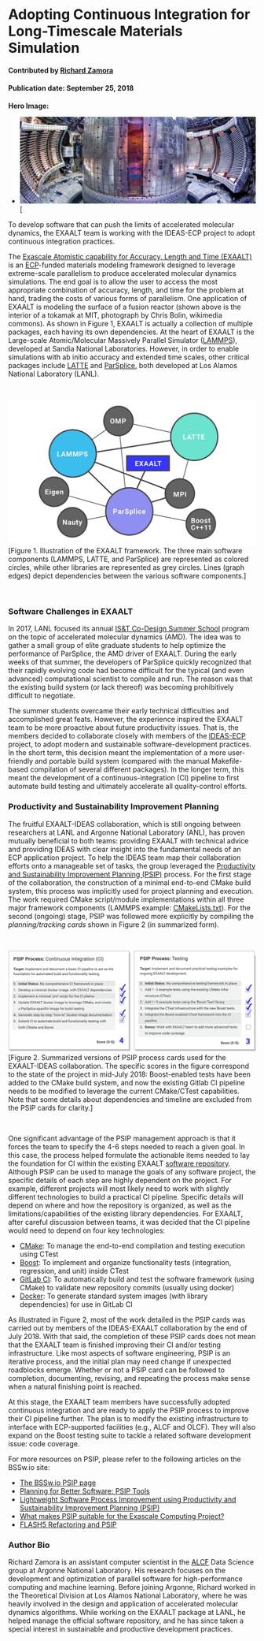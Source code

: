 # Adopting Continuous Integration for Long-Timescale Materials Simulation

#### Contributed by [Richard Zamora](https://github.com/rjzamora "Rick Zamora's Github.io Profile")

#### Publication date: September 25, 2018

**Hero Image:**
 
- <img src='../../images/Blog_0918_Alcator_C-Mod_Fisheye_1176_432.png' />[

To develop software that can push the limits of accelerated molecular dynamics, the EXAALT team is working with the IDEAS-ECP project to adopt continuous integration practices.

The [Exascale Atomistic capability for Accuracy, Length and Time (EXAALT)](https://www.exascaleproject.org/research-project/exaalt/) is an [ECP](https://www.exascaleproject.org)-funded materials modeling framework designed to leverage extreme-scale parallelism to produce accelerated molecular dynamics simulations.  The end goal is to allow the user to access the most appropriate combination of accuracy, length, and time for the problem at hand, trading the costs of various forms of parallelism.  One application of EXAALT is modeling the surface of a fusion reactor (shown above is the interior of a tokamak at MIT, photograph by Chris Bolin, wikimedia commons).  As shown in Figure 1, EXAALT is actually a collection of multiple packages, each having its own dependencies. At the heart of EXAALT is the Large-scale Atomic/Molecular Massively Parallel Simulator ([LAMMPS](https://lammps.sandia.gov/)), developed at Sandia National Laboratories. However, in order to enable simulations with ab initio accuracy and extended time scales, other critical packages include [LATTE](https://github.com/lanl/LATTE) and [ParSplice](https://gitlab.com/exaalt/parsplice), both developed at Los Alamos National Laboratory (LANL).

<br>

<!--- Image to illustrate the complexity of EXAALT --->
<img src='../../images/Blog_0918_EXAALTfwork_1250_729.png' class='page' />[Figure 1. Illustration of the EXAALT framework. The three main software components (LAMMPS, LATTE, and ParSplice) are represented as colored circles, while other libraries are represented as grey circles. Lines (graph edges) depict dependencies between the various software components.]

<br>

### Software Challenges in EXAALT
In 2017, LANL focused its annual [IS&T Co-Design Summer School](http://lanl.github.io/cdss/history.html) program on the topic of accelerated molecular dynamics (AMD).  The idea was to gather a small group of elite graduate students to help optimize the performance of ParSplice, the AMD driver of EXAALT.  During the early weeks of that summer, the developers of ParSplice quickly recognized that their rapidly evolving code had become difficult for the typical (and even advanced) computational scientist to compile and run.  The reason was that the existing build system (or lack thereof) was becoming prohibitively difficult to negotiate.

The summer students overcame their early technical difficulties and accomplished great feats.  However, the experience inspired the EXAALT team to be more proactive about future productivity issues.  That is, the members decided to collaborate closely with members of the [IDEAS-ECP](https://ideas-productivity.org/activities/ideas-ecp/) project, to adopt modern and sustainable software-development practices.  In the short term, this decision meant the implementation of a more user-friendly and portable build system (compared with the manual Makefile-based compilation of several different packages). In the longer term, this meant the development of a continuous-integration (CI) pipeline to first automate build testing and ultimately accelerate all quality-control efforts.  

### Productivity and Sustainability Improvement Planning

The fruitful EXAALT-IDEAS collaboration, which is still ongoing between researchers at LANL and Argonne National Laboratory (ANL), has proven mutually beneficial to both teams: providing EXAALT with technical advice and providing IDEAS with clear insight into the fundamental needs of an ECP application project. To help the IDEAS team map their collaboration efforts onto a manageable set of tasks, the group leveraged the [Productivity and Sustainability Improvement Planning (PSIP)](https://bssw.io/psip) process. For the first stage of the collaboration, the construction of a minimal end-to-end CMake build system, this process was implicitly used for project planning and execution. The work required CMake script/module implementations within all three major framework components (LAMMPS example: [CMakeLists.txt](https://github.com/lammps/lammps/blob/master/cmake/CMakeLists.txt)). For the second (ongoing) stage, PSIP was followed more explicitly by compiling the *planning/tracking cards* shown in Figure 2 (in summarized form).   

<br>

<!--- Image to show build and test PSIP cards /> --->
<img src='../../images/Blog_0918_PSIPprocesscards_1250_510.png' class='page lightbox' />[Figure 2. Summarized versions of PSIP process cards used for the EXAALT-IDEAS collaboration.  The specific scores in the figure correspond to the state of the project in mid-July 2018: Boost-enabled tests have been added to the CMake build system, and now the existing Gitlab CI pipeline needs to be modified to leverage the current CMake/CTest capabilities.  Note that some details about dependencies and timeline are excluded from the PSIP cards for clarity.]


<br>


One significant advantage of the PSIP management approach is that it forces the team to specify the 4-6 steps needed to reach a given goal.  In this case, the process helped formulate the actionable items needed to lay the foundation for CI within the existing EXAALT [software repository](https://gitlab.com/exaalt).  Although PSIP can be used to manage the goals of any software project, the specific details of each step are highly dependent on the project.  For example, different projects will most likely need to work with slightly different technologies to build a practical CI pipeline.  Specific details will depend on where and how the repository is organized, as well as the limitations/capabilities of the existing library dependencies.  For EXAALT, after careful discussion between teams, it was decided that the CI pipeline would need to depend on four key technologies:

- [CMake](https://cmake.org/): To manage the end-to-end compilation and testing execution using CTest
- [Boost](https://www.boost.org/): To implement and organize functionality tests (integration, regression, and unit) inside CTest
- [GitLab CI](https://about.gitlab.com/features/gitlab-ci-cd/): To automatically build and test the software framework (using CMake) to validate new repository commits (usually using docker)
- [Docker](https://www.docker.com/): To generate standard system images (with library dependencies) for use in GitLab CI


As illustrated in Figure 2, most of the work detailed in the PSIP cards was carried out by members of the IDEAS-EXAALT collaboration by the end of July 2018. With that said, the completion of these PSIP cards does not mean that the EXAALT team is finished improving their CI and/or testing infrastructure. Like most aspects of software engineering, PSIP is an iterative process, and the initial plan may need  change if unexpected roadblocks emerge. Whether or not a PSIP card can be followed to completion, documenting, revising, and repeating the process make sense when a natural finishing point is reached.

At this stage, the EXAALT team members have successfully adopted continuous integration and are ready to apply the PSIP process to improve their CI pipeline further.  The plan is to modify the existing infrastructure to interface with ECP-supported facilities (e.g., ALCF and OLCF). They will also expand on the Boost testing suite to tackle a related software development issue: code coverage.

For more resources on PSIP, please refer to the following articles on the BSSw.io site:
- [The BSSw.io PSIP page](https://bssw.io/psip)
- [Planning for Better Software: PSIP Tools](https://bssw.io/items/planning-for-better-software-psip-tools)
- [Lightweight Software Process Improvement using Productivity and Sustainability Improvement Planning (PSIP)](https://bssw.io/items/lightweight-software-process-improvement-using-productivity-and-sustainability-improvement-planning-psip)
- [What makes PSIP suitable for the Exascale Computing Project?](https://bssw.io/items/what-makes-psip-suitable-for-the-exascale-computing-project)
- [FLASH5 Refactoring and PSIP](https://bssw.io/blog_posts/flash5-refactoring-and-psip)


### Author Bio
Richard Zamora is an assistant computer scientist in the [ALCF](https://www.alcf.anl.gov/) Data Science group at Argonne National Laboratory.  His research focuses on the development and optimization of parallel software for high-performance computing and machine learning. Before joining Argonne, Richard worked in the Theoretical Division at Los Alamos National Laboratory, where he was heavily involved in the design and application of accelerated molecular dynamics algorithms. While working on the EXAALT package at LANL, he helped manage the official software repository, and he has since taken a special interest in sustainable and productive development practices. 


<!---
Publish: yes
RSS update: 2018-09-25
Categories: planning, reliability
Topics: software process improvement, testing, continuous integration testing
Tags: bssw-blog-article
Level: 2
Prerequisites: default
Aggregate: none
--->
